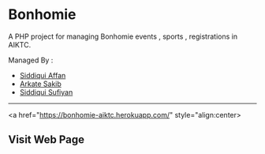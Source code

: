 # Bonhomie

A PHP project for managing Bonhomie events , sports , registrations in AIKTC.

Managed By :
* [Siddiqui Affan](https://github.com/AffanTheBest)
* [Arkate Sakib](https://github.com/WHITEDEVIL2601)
* [Siddiqui Sufiyan](https://github.com/Sufiyan571)

------------------------------

<a href="https://bonhomie-aiktc.herokuapp.com/" style="align:center><h2>Visit Web Page</h2></a>
